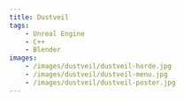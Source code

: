 ```yaml
---
title: Dustveil
tags: 
    - Unreal Engine
    - C++
    - Blender
images: 
    - /images/dustveil/dustveil-horde.jpg
    - /images/dustveil/dustveil-menu.jpg
    - /images/dustveil/dustveil-poster.jpg
---
```

